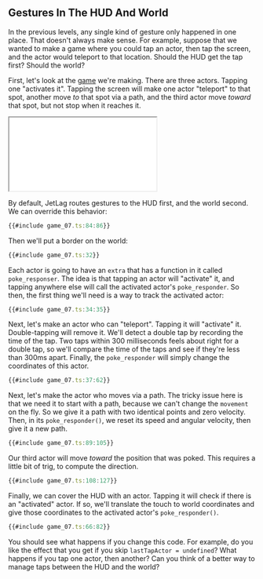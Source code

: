 ## Gestures In The HUD And World

In the previous levels, any single kind of gesture only happened in one place.
That doesn't always make sense.  For example, suppose that we wanted to make a
game where you could tap an actor, then tap the screen, and the actor would
teleport to that location.  Should the HUD get the tap first?  Should the world?

First, let's look at the [game](game_07.ts) we're making.  There are three
actors.  Tapping one "activates it".  Tapping the screen will make one actor
"teleport" to that spot, another move *to* that spot via a path, and the third
actor move *toward* that spot, but not stop when it reaches it.

<iframe src="./game_07.iframe.html"></iframe>

By default, JetLag routes gestures to the HUD first, and the world second.  We
can override this behavior:

```typescript
{{#include game_07.ts:84:86}}
```

Then we'll put a border on the world:

```typescript
{{#include game_07.ts:32}}
```

Each actor is going to have an `extra` that has a function in it called
`poke_responser`.  The idea is that tapping an actor will "activate" it, and
tapping anywhere else will call the activated actor's `poke_responder`.  So
then, the first thing we'll need is a way to track the activated actor:

```typescript
{{#include game_07.ts:34:35}}
```

Next, let's make an actor who can "teleport".  Tapping it will "activate" it.
Double-tapping will remove it.  We'll detect a double tap by recording the time
of the tap.  Two taps within 300 milliseconds feels about right for a double
tap, so we'll compare the time of the taps and see if they're less than 300ms
apart.  Finally, the `poke_responder` will simply change the coordinates of this
actor.

```typescript
{{#include game_07.ts:37:62}}
```

Next, let's make the actor who moves via a path.  The tricky issue here is that
we need it to start with a path, because we can't change the `movement` on the
fly.  So we give it a path with two identical points and zero velocity.  Then,
in its `poke_responder()`, we reset its speed and angular velocity, then give it
a new path.

```typescript
{{#include game_07.ts:89:105}}
```

Our third actor will move *toward* the position that was poked.  This requires a
little bit of trig, to compute the direction.

```typescript
{{#include game_07.ts:108:127}}
```

Finally, we can cover the HUD with an actor.  Tapping it will check if there is
an "activated" actor.  If so, we'll translate the touch to world coordinates and
give those coordinates to the activated actor's `poke_responder()`.

```typescript
{{#include game_07.ts:66:82}}
```

You should see what happens if you change this code.  For example, do you like
the effect that you get if you skip `lastTapActor = undefined`?  What happens if
you tap one actor, then another?  Can you think of a better way to manage taps
between the HUD and the world?
